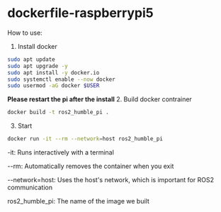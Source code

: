 # dockerfile-raspberrypi5

How to use:

1. Install docker
```bash
sudo apt update
sudo apt upgrade -y
sudo apt install -y docker.io
sudo systemctl enable --now docker
sudo usermod -aG docker $USER
   ```
**Please restart the pi after the install**
2. Build docker contrainer
```bash
docker build -t ros2_humble_pi .
   ```
3. Start
```bash
docker run -it --rm --network=host ros2_humble_pi
   ```

-it: Runs interactively with a terminal

--rm: Automatically removes the container when you exit

--network=host: Uses the host's network, which is important for ROS2 communication

ros2_humble_pi: The name of the image we built
